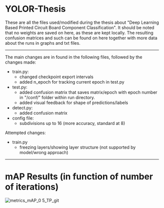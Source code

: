 # YOLOR-Thesis
These are all the files used/modified during the thesis about "Deep Learning Based Printed Circuit Board Component Classification". It should be noted that no weights are saved on here, as these are kept locally. The resulting confusion matrices and such can be found on here together with more data about the runs in graphs and txt files.

- - -

The main changes are in found in the following files, followed by the changes made:

- train.py:
  -  changed checkpoint export intervals
  -  added n_epoch for tracking current epoch in test.py
- test.py:
  - added confusion matrix that saves matrix/epoch with epoch number in "/conf/" folder within run directory.
  - added visual feedback for shape of predictions/labels
- detect.py:
  - added confusion matrix
- config file:
  - subdivisions up to 16 (more accuracy, standard at 8)



Attempted changes:
- train.py
  - freezing layers/showing layer structure (not supported by model/wrong approach)
- - -
 
 # mAP Results (in function of number of iterations)

![metrics_mAP_0 5_TP_git](https://user-images.githubusercontent.com/13786325/174066742-a56143c8-da3b-4b35-87e3-3fa96d53ab6f.png)
